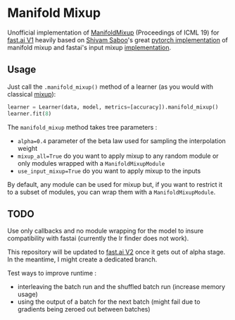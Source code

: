 # Manifold Mixup

Unofficial implementation of [ManifoldMixup](http://proceedings.mlr.press/v97/verma19a/verma19a.pdf) (Proceedings of ICML 19) for [fast.ai V1](https://docs.fast.ai/index.html) heavily based on [Shivam Saboo](https://github.com/shivamsaboo17)'s great [pytorch implementation](https://github.com/shivamsaboo17/ManifoldMixup) of manifold mixup and fastai's input mixup [implementation](https://docs.fast.ai/callbacks.mixup.html).

## Usage

Just call the `.manifold_mixup()` method of a learner (as you would with classical [mixup](https://docs.fast.ai/callbacks.mixup.html)):

```python
learner = Learner(data, model, metrics=[accuracy]).manifold_mixup()
learner.fit(8)
```

The `manifold_mixup` method takes tree parameters :
- `alpha=0.4` parameter of the beta law used for sampling the interpolation weight
- `mixup_all=True` do you want to apply mixup to any random module or only modules wrapped with a `ManifoldMixupModule`
- `use_input_mixup=True` do you want to apply mixup to the inputs

By default, any module can be used for mixup but, if you want to restrict it to a subset of modules, you can wrap them with a `ManifoldMixupModule`. 

## TODO

Use only callbacks and no module wrapping for the model to insure compatibility with fastai (currently the lr finder does not work).

This repository will be updated to [fast.ai V2](http://dev.fast.ai/) once it gets out of alpha stage.
In the meantime, I might create a dedicated branch.

Test ways to improve runtime :
- interleaving the batch run and the shuffled batch run (increase memory usage)
- using the output of a batch for the next batch (might fail due to gradients being zeroed out between batches)
